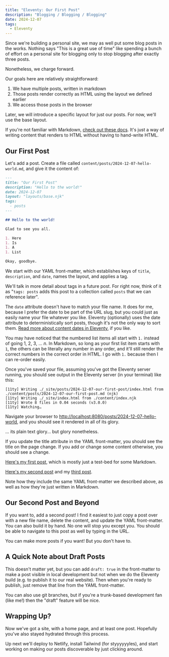 ```yaml
---
title: "Eleventy: Our First Post"
description: "Blogging / Blogging / Blogging"
date: 2024-12-07
tags:
  - Eleventy
---
```


Since we're building a personal site, we may as well put some blog posts in the
works. Nothing says "This is a great use of time" like spending a bunch of
effort on a personal site for blogging only to stop blogging after exactly
three posts.

Nonetheless, we charge forward.

Our goals here are relatively straightforward:

1. We have multiple posts, written in markdown
1. Those posts render correctly as HTML using the layout we defined earlier
1. We access those posts in the browser

Later, we will introduce a specific layout for just our posts. For now, we'll
use the base layout.

If you're not familiar with Markdown, [check out these
docs](https://docs.github.com/en/get-started/writing-on-github/getting-started-with-writing-and-formatting-on-github/basic-writing-and-formatting-syntax).
It's just a way of writing content that renders to HTML without having to
hand-write HTML.

## Our First Post

Let's add a post. Create a file called
`content/posts/2024-12-07-hello-world.md`, and give it the content of:

```markdown
---
title: "Our First Post"
description: "Hello to the world!"
date: 2024-12-07
layout: "layouts/base.njk"
tags:
  - posts
---

## Hello to the world!

Glad to see you all.

1. Here
1. Is
1. A
1. List

Okay, goodbye.
```

We start with our YAML front-matter, which establishes keys of `title`,
`description`, and `date`, names the layout, and applies a tag.

We'll talk in more detail about tags in a future post. For right now, think of
it as "`tags: posts` adds this post to a collection called `posts` that we can
reference later".

The `date` attribute doesn't have to match your file name. It does for me,
because I prefer the date to be part of the URL slug, but you could just as
easily name your file whatever you like. Eleventy (optionally) uses the date
attribute to deterministically sort posts, though it's not the only way to sort
them. [Read more about content dates in
Eleventy](https://www.11ty.dev/docs/dates/), if you like.

You may have noticed that the numbered list items all start with `1.` instead of
going 1, 2, 3, ... _n_. In Markdown, so long as your first list item starts with
`1`, the others can be literally any number in any order, and it'll still render
the correct numbers in the correct order in HTML. I go with `1.` because then I
can re-order easily.

Once you've saved your file, assuming you've got the Eleventy server running,
you should see output in the Eleventy server (in your terminal) like this:

```
[11ty] Writing ./_site/posts/2024-12-07-our-first-post/index.html from ./content/posts/2024-12-07-our-first-post.md (njk)
[11ty] Writing ./_site/index.html from ./content/index.njk
[11ty] Wrote 8 files in 0.04 seconds (v3.0.0)
[11ty] Watching…
```

Navigate your browser to
[http://localhost:8080/posts/2024-12-07-hello-world](http://localhost:8080/posts/2024-12-07-hello-world), and you should see it rendered in all of its glory.

... its plain text glory... but glory nonetheless.

If you update the title attribute in the YAML front-matter, you should see the
title on the page change. If you add or change some content otherwise, you
should see a change.

[Here's my first
post](https://github.com/andrewek/implicit-moon/commit/665d1bf3d6b1f7af42bf9208014a35bd1a3181dc),
which is mostly just a test-bed for some Markdown.

[Here's my second post](https://github.com/andrewek/implicit-moon/commit/68d0d6028706f77132a031526670fdfff3cef9ee) and my [third
post](https://github.com/andrewek/implicit-moon/commit/e000633c6cae3943346521f1bf72ee799d67eb83).

Note how they include the same YAML front-matter we described above, as well as
how they're just written in Markdown.

## Our Second Post and Beyond

If you want to, add a second post! I find it easiest to just copy a post over
with a new file name, delete the content, and update the YAML front-matter. You
can also build it by hand. No one will stop you except you. You should be able
to navigate to this post as well by typing in the URL.

You can make more posts if you want! But you don't have to.

## A Quick Note about Draft Posts

This doesn't matter yet, but you can add `draft: true` in the front-matter to
make a post visible in local development but not when we do the Eleventy build
(e.g. to publish it to our real website). Then when you're ready to publish,
just remove that line from the YAML front-matter.

You can also use git branches, but if you're a trunk-based development fan
(like me!) then the "draft" feature will be nice.

## Wrapping Up?

Now we've got a site, with a home page, and at least one post. Hopefully you've
also stayed hydrated through this process.

Up next we'll deploy to Netlify, install Tailwind (for styyyyyyles), and start
working on making our posts discoverable by just clicking around.
